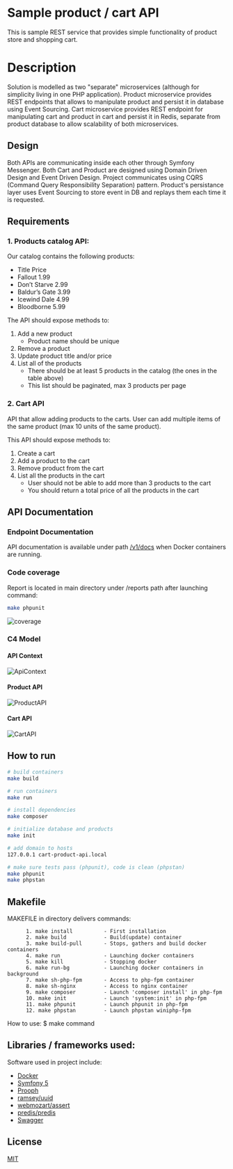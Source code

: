 # Sample product / cart API

This is sample REST service that provides simple functionality of product store and shopping
cart. 

# Description

Solution is modelled as two "separate" microservices (although for simplicity living in
one PHP application). Product microservice provides REST endpoints that
allows to manipulate product and persist it in database using Event Sourcing. Cart microservice
provides REST endpoint for manipulating cart and product in cart and persist it in Redis,
separate from product database to allow scalability of both microservices.

## Design

Both APIs are communicating inside each other through Symfony Messenger.
Both Cart and Product are designed using Domain Driven Design and Event Driven Design.
Project communicates using CQRS (Command Query Responsibility Separation) pattern.
Product's persistance layer uses Event Sourcing to store event in DB and replays them each time
it is requested.

## Requirements

### 1. Products catalog API:

Our catalog contains the following products:
* Title Price
* Fallout 1.99
* Don’t Starve 2.99
* Baldur’s Gate 3.99
* Icewind Dale 4.99
* Bloodborne 5.99

The API should expose methods to:
1. Add a new product 
   - Product name should be unique
2. Remove a product
3. Update product title and/or price
4. List all of the products
   - There should be at least 5 products in the catalog (the ones in the table above)
   - This list should be paginated, max 3 products per page

### 2. Cart API

API that allow adding products to the carts. User can add multiple items of the same product
(max 10 units of the same product).

This API should expose methods to:
1. Create a cart
2. Add a product to the cart
3. Remove product from the cart
4. List all the products in the cart
   - User should not be able to add more than 3 products to the cart
   - You should return a total price of all the products in the cart

## API Documentation

### Endpoint Documentation

API documentation is available under path [/v1/docs](https://cart-product-api.local/v1/docs) when 
Docker containers are running.

### Code coverage

Report is located in main directory under /reports path after launching command:
```bash
make phpunit
```

![coverage](docs/PhpUnit/coverage_report.png)

### C4 Model

#### API Context

![ApiContext](docs/C4Model/ApiContext.png)

#### Product API

![ProductAPI](docs/C4Model/ProductAPI.png)

#### Cart API

![CartAPI](docs/C4Model/CartAPI.png)

## How to run

```bash
# build containers
make build

# run containers
make run

# install dependencies
make composer

# initialize database and products
make init

# add domain to hosts
127.0.0.1 cart-product-api.local

# make sure tests pass (phpunit), code is clean (phpstan) 
make phpunit
make phpstan
```

## Makefile
MAKEFILE in directory delivers commands:

          1. make install          - First installation
          2. make build            - Build(update) container
          3. make build-pull       - Stops, gathers and build docker containers
          4. make run              - Launching docker containers
          5. make kill             - Stopping docker
          6. make run-bg           - Launching docker containers in background
          7. make sh-php-fpm       - Access to php-fpm container
          8. make sh-nginx         - Access to nginx container
          9. make composer         - Launch 'composer install' in php-fpm
          10. make init            - Launch 'system:init' in php-fpm
          11. make phpunit         - Launch phpunit in php-fpm
          12. make phpstan         - Launch phpstan winiphp-fpm

How to use: $ make command

## Libraries / frameworks used:

Software used in project include:

- [Docker](https://www.docker.com/)
- [Symfony 5](https://symfony.com/)
- [Prooph](http://getprooph.org/)
- [ramsey/uuid](https://github.com/ramsey/uuid)
- [webmozart/assert](https://github.com/webmozart/assert)
- [predis/predis](https://packagist.org/packages/predis/predis)
- [Swagger](https://swagger.io/)

## License

[MIT](LICENSE)

